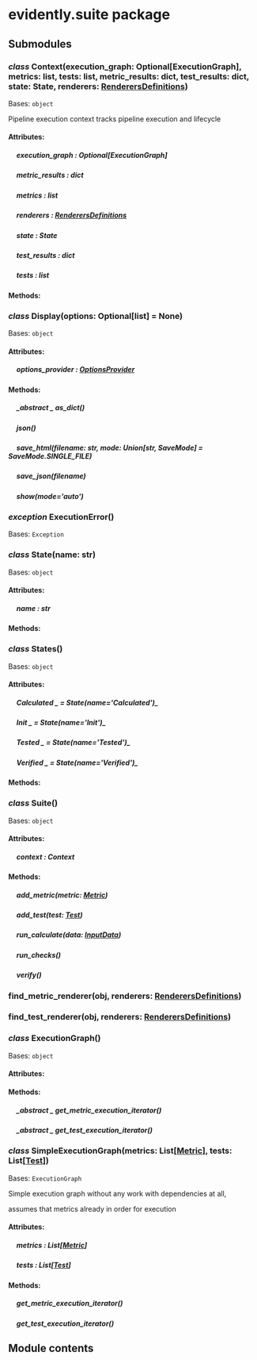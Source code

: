 # evidently.suite package

## Submodules


### _class_ Context(execution_graph: Optional[ExecutionGraph], metrics: list, tests: list, metric_results: dict, test_results: dict, state: State, renderers: [RenderersDefinitions](evidently.renderers.md#evidently.renderers.base_renderer.RenderersDefinitions))
Bases: `object`

Pipeline execution context tracks pipeline execution and lifecycle

#### Attributes: 

##### &nbsp;&nbsp;&nbsp;&nbsp; execution_graph _: Optional[ExecutionGraph]_ 

##### &nbsp;&nbsp;&nbsp;&nbsp; metric_results _: dict_ 

##### &nbsp;&nbsp;&nbsp;&nbsp; metrics _: list_ 

##### &nbsp;&nbsp;&nbsp;&nbsp; renderers _: [RenderersDefinitions](evidently.renderers.md#evidently.renderers.base_renderer.RenderersDefinitions)_ 

##### &nbsp;&nbsp;&nbsp;&nbsp; state _: State_ 

##### &nbsp;&nbsp;&nbsp;&nbsp; test_results _: dict_ 

##### &nbsp;&nbsp;&nbsp;&nbsp; tests _: list_ 

#### Methods: 

### _class_ Display(options: Optional[list] = None)
Bases: `object`

#### Attributes: 

##### &nbsp;&nbsp;&nbsp;&nbsp; options_provider _: [OptionsProvider](evidently.options.md#evidently.options.OptionsProvider)_ 

#### Methods: 

##### &nbsp;&nbsp;&nbsp;&nbsp; _abstract _ as_dict()

##### &nbsp;&nbsp;&nbsp;&nbsp; json()

##### &nbsp;&nbsp;&nbsp;&nbsp; save_html(filename: str, mode: Union[str, SaveMode] = SaveMode.SINGLE_FILE)

##### &nbsp;&nbsp;&nbsp;&nbsp; save_json(filename)

##### &nbsp;&nbsp;&nbsp;&nbsp; show(mode='auto')

### _exception_ ExecutionError()
Bases: `Exception`


### _class_ State(name: str)
Bases: `object`

#### Attributes: 

##### &nbsp;&nbsp;&nbsp;&nbsp; name _: str_ 

#### Methods: 

### _class_ States()
Bases: `object`

#### Attributes: 

##### &nbsp;&nbsp;&nbsp;&nbsp; Calculated _ = State(name='Calculated')_ 

##### &nbsp;&nbsp;&nbsp;&nbsp; Init _ = State(name='Init')_ 

##### &nbsp;&nbsp;&nbsp;&nbsp; Tested _ = State(name='Tested')_ 

##### &nbsp;&nbsp;&nbsp;&nbsp; Verified _ = State(name='Verified')_ 

#### Methods: 

### _class_ Suite()
Bases: `object`

#### Attributes: 

##### &nbsp;&nbsp;&nbsp;&nbsp; context _: Context_ 

#### Methods: 

##### &nbsp;&nbsp;&nbsp;&nbsp; add_metric(metric: [Metric](evidently.metrics.md#evidently.metrics.base_metric.Metric))

##### &nbsp;&nbsp;&nbsp;&nbsp; add_test(test: [Test](evidently.tests.md#evidently.tests.base_test.Test))

##### &nbsp;&nbsp;&nbsp;&nbsp; run_calculate(data: [InputData](evidently.metrics.md#evidently.metrics.base_metric.InputData))

##### &nbsp;&nbsp;&nbsp;&nbsp; run_checks()

##### &nbsp;&nbsp;&nbsp;&nbsp; verify()

### find_metric_renderer(obj, renderers: [RenderersDefinitions](evidently.renderers.md#evidently.renderers.base_renderer.RenderersDefinitions))

### find_test_renderer(obj, renderers: [RenderersDefinitions](evidently.renderers.md#evidently.renderers.base_renderer.RenderersDefinitions))

### _class_ ExecutionGraph()
Bases: `object`

#### Attributes: 

#### Methods: 

##### &nbsp;&nbsp;&nbsp;&nbsp; _abstract _ get_metric_execution_iterator()

##### &nbsp;&nbsp;&nbsp;&nbsp; _abstract _ get_test_execution_iterator()

### _class_ SimpleExecutionGraph(metrics: List[[Metric](evidently.metrics.md#evidently.metrics.base_metric.Metric)], tests: List[[Test](evidently.tests.md#evidently.tests.base_test.Test)])
Bases: `ExecutionGraph`

Simple execution graph without any work with dependencies at all,

assumes that metrics already in order for execution
#### Attributes: 

##### &nbsp;&nbsp;&nbsp;&nbsp; metrics _: List[[Metric](evidently.metrics.md#evidently.metrics.base_metric.Metric)]_ 

##### &nbsp;&nbsp;&nbsp;&nbsp; tests _: List[[Test](evidently.tests.md#evidently.tests.base_test.Test)]_ 

#### Methods: 

##### &nbsp;&nbsp;&nbsp;&nbsp; get_metric_execution_iterator()

##### &nbsp;&nbsp;&nbsp;&nbsp; get_test_execution_iterator()
## Module contents
